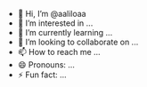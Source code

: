 - 👋 Hi, I’m @aaliloaa
- 👀 I’m interested in ...
- 🌱 I’m currently learning ...
- 💞️ I’m looking to collaborate on ...
- 📫 How to reach me ...
- 😄 Pronouns: ...
- ⚡ Fun fact: ...

<!---
aaliloaa/aaliloaa is a ✨ special ✨ repository because its `README.md` (this file) appears on your GitHub profile.
You can click the Preview link to take a look at your changes.
--->
